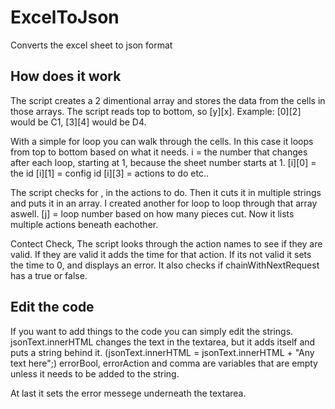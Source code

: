 # ExcelToJson
Converts the excel sheet to json format

## How does it work
The script creates a 2 dimentional array and stores the data from the cells in those arrays.
The script reads top to bottom, so [y][x].
Example: [0][2] would be C1, [3][4] would be D4.

With a simple for loop you can walk through the cells.
In this case it loops from top to bottom based on what it needs.
i = the number that changes after each loop, starting at 1, because the sheet number starts at 1.
[i][0] = the id
[i][1] = config id
[i][3] = actions to do
etc..

The script checks for , in the actions to do. 
Then it cuts it in multiple strings and puts it in an array.
I created another for loop to loop through that array aswell.
[j] = loop number based on how many pieces cut.
Now it lists multiple actions beneath eachother.

Contect Check,
The script looks through the action names to see if they are valid.
If they are valid it adds the time for that action.
If its not valid it sets the time to 0, and displays an error.
It also checks if chainWithNextRequest has a true or false.

## Edit the code
If you want to add things to the code you can simply edit the strings.
jsonText.innerHTML changes the text in the textarea, 
but it adds itself and puts a string behind it. (jsonText.innerHTML = jsonText.innerHTML + "Any text here";)
errorBool, errorAction and comma are variables that are empty unless it needs to be added to the string.

At last it sets the error messege underneath the textarea.
